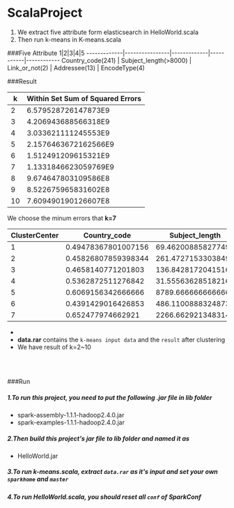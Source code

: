 # ScalaProject
1. We extract five attribute form elasticsearch in HelloWorld.scala  </br>
2. Then run k-means in K-means.scala </br>

###Five Attribute
 1|2|3|4|5
-------------|----------------|-------------|-----------|------------
Country_code(241) | Subject_length(>8000) | Link_or_not(2) | Addressee(13) | EncodeType(4)                       

###Result

k|Within Set Sum of Squared Errors
---|--------------
2| 6.579528726147873E9
3| 4.206943688566318E9
4| 3.033621111245553E9
5| 2.1576463672162566E9
6| 1.512491209615321E9
7| 1.1331846623059769E9
8| 9.674647803109586E8
9| 8.522675965831602E8
10| 7.609490190126607E8

We choose the minum errors that __k=7__

ClusterCenter |Country_code | Subject_length | Link_or_not | Addressee | EncodeType
--------|-------------|----------------|-------------|-----------|------------
1|0.49478367801007156|69.46200885827749|0.746142344566081|0.3260329753140059|0.42354583734993556
2|0.45826807859398344|261.4727153303849|0.8452774007093752|0.29539176368629966|0.3360073564829006
3|0.4658140771201803|136.84281720415163|0.9029585415059771|0.2961064515892022|0.3463268964846329
4|0.5362872511276842|31.555636285182167|0.7780735513879327|0.39175650836457804|0.4222867177907298
5|0.6069156342666666|8789.666666666666|0.0|0.328205146|0.7333333333333333
6|0.4391429016426853|486.11008883248735|0.8841551849166063|0.2594619909943722|0.31707759245830314
7|0.652477974662921|2266.6629213483147|0.696629213483146|0.46240277078651687|0.34269662921348315

*  <br/>
 *  **data.rar** contains the `k-means input data` and the `result` after clustering
 * We have result of k=2~10
<br/>
<br/>

###Run

##### 1.To run this project, you need to put the following .jar file in lib folder
- spark-assembly-1.1.1-hadoop2.4.0.jar
- spark-examples-1.1.1-hadoop2.4.0.jar

##### 2.Then build this project's jar file to lib folder and named it as
- HelloWorld.jar

##### 3.To run k-means.scala, extract `data.rar` as it's input and set your own `sparkhome` and `master`
##### 4.To run HelloWorld.scala, you should reset all `conf` of SparkConf
